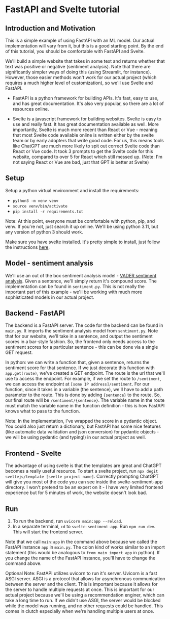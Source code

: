 # FastAPI and Svelte tutorial

## Introduction and Motivation
This is a simple example of using FastAPI with an ML model. Our actual implementation will vary from it, but this is a good starting point. By the end of this tutorial, you should be comfortable with FastAPI and Svelte.

We'll build a simple website that takes in some text and returns whether that text was positive or negative (sentiment analysis). Note that there are significantly simpler ways of doing this (using Streamlit, for instance). However, those easier methods won't work for our actual project (which requires a much higher level of customization), so we'll use Svelte and FastAPI.

- FastAPI is a python framework for building APIs. It's fast, easy to use, and has great documentation. It's also very popular, so there are a lot of resources online. 

- Svelte is a javascript framework for building websites. Svelte is easy to use and really fast. It has great documentation available as well. More importantly, Svelte is much more recent than React or Vue - meaning that most Svelte code available online is written either by the svelte team or by early adopters that write good code. For us, this means tools like ChatGPT are much more likely to spit out correct Svelte code than React or Vue code. It took 3 prompts to get the Svelte code for this website, compared to over 5 for React which still messed up. (Note: I'm not saying React or Vue are bad, just that GPT is better at Svelte)

## Setup
Setup a python virtual environment and install the requirements:

- <code>python3 -m venv venv</code>
- <code>source venv/bin/activate</code>
- <code>pip install -r requirements.txt</code>

Note: At this point, everyone must be comfortable with python, pip, and venv. If you're not, just search it up online. We'll be using python 3.11, but any version of python 3 should work. 

Make sure you have svelte installed. It's pretty simple to install, just follow the instructions [here](https://svelte.dev/blog/svelte-for-new-developers).


## Model - sentiment analysis

We'll use an out of the box sentiment analysis model - [VADER sentiment analysis](https://github.com/cjhutto/vaderSentiment). Given a sentence, we'll simply return it's compound score. The implementation can be found in <code>sentiment.py</code>. This is not really the important part of this example - we'll be working with much more sophisticated models in our actual project.

## Backend - FastAPI

The backend is a FastAPI server. The code for the backend can be found in <code>main.py</code>. It imports the sentiment analysis model from <code>sentiment.py</code>. Note that for our website, we'll take in a sentence, and output the sentiment scores in a bar-style fashion. So, the frontend only needs access to the sentiment scores for a particular sentence - this can be done via a single GET request.

In python: we can write a function that, given a sentence, returns the sentiment score for that sentence.  If we just decorate this function with <code>app.get(route)</code>, we've created a GET endpoint. The route is the url that we'll use to access the endpoint. For example, if we set the route to <code>/sentiment</code>, we can access the endpoint at <code>[some IP address]/sentiment</code>. For our function, since it takes in a variable (the sentence), we'll have to add a path parameter to the route. This is done by adding <code>{sentence}</code> to the route. So, our final route will be <code>/sentiment/{sentence}</code>. The variable name in the route must match the variable name in the function definition - this is how FastAPI knows what to pass to the function.

Note: In the implementation, I've wrapped the score in a pydantic object. You could also just return a dictionary, but FastAPI has some nice features (like automatic data validation and json conversion) for pydantic objects - we will be using pydantic (and typing!) in our actual project as well.

## Frontend - Svelte

The advantage of using svelte is that the templates are great and ChatGPT becomes a really useful resource. To start a svelte project, run <code>npx degit sveltejs/template [svelte project name]</code>. Correctly prompting ChatGPT will give you most of the code you can see inside the svelte-sentiment-app directory. I won't pretend to be an expert on it - I have very limited frontend experience but for 5 minutes of work, the website doesn't look bad.


## Run
1. To run the backend, run <code>uvicorn main:app --reload</code>. 
2. In a separate terminal, <code>cd</code> to <code>svelte-sentiment-app</code>. Run <code>npm run dev</code>. This will start the frontend server.

Note that we call <code>main:app</code> in the command above because we called the FastAPI instance <code>app</code> in <code>main.py</code>. The colon kind of works similar to an import statement (this would be analogous to <code>from main import app</code> in python). If you change the name of the FastAPI instance, you'll have to change the command above. 

Optional Note: FastAPI utilizes uvicorn to run it's server. Uvicorn is a fast ASGI server. ASGI is a protocol that allows for asynchronous communication between the server and the client. This is important because it allows for the server to handle multiple requests at once. This is important for our actual project because we'll be using a recommendation enginer, which can take a long time to run. If we didn't use ASGI, the server would be blocked while the model was running, and no other requests could be handled. This comes in clutch especially when we're handling multiple users at once.